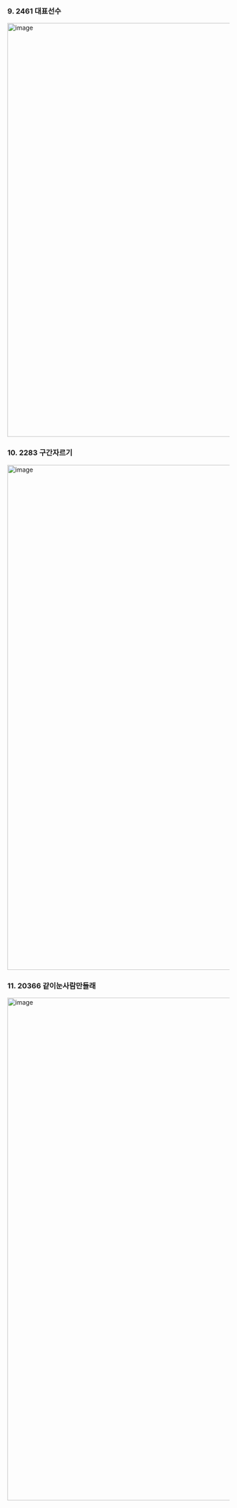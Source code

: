 <!--
https://github.com/audxo112/kotlin-algorithm/issues/11
-->

### 9. 2461 대표선수
<img width="939" alt="image" src="https://user-images.githubusercontent.com/54929665/210252079-edfa9cdf-ae32-43a2-9043-754e4f393ec1.png">

### 10. 2283 구간자르기
<img width="1146" alt="image" src="https://user-images.githubusercontent.com/54929665/210319185-9c87789a-8249-4ceb-8fb2-d85ba24fbd55.png">

### 11. 20366 같이눈사람만들래
<img width="1141" alt="image" src="https://user-images.githubusercontent.com/54929665/210342949-633ff771-a5a6-4dff-8de8-5ee46ebc40d6.png">
